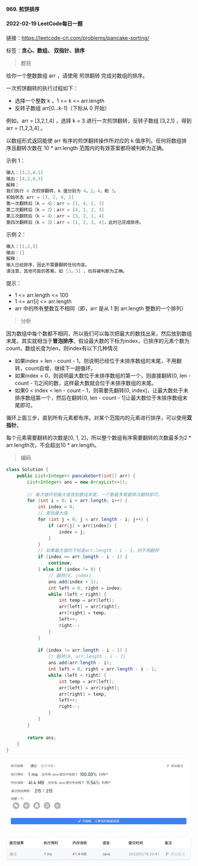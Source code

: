 #### 969. 煎饼排序

#### 2022-02-19 LeetCode每日一题

链接：https://leetcode-cn.com/problems/pancake-sorting/

标签：**贪心、数组、 双指针、排序**

> 题目

给你一个整数数组 arr ，请使用 煎饼翻转 完成对数组的排序。

一次煎饼翻转的执行过程如下：

- 选择一个整数 k ，1 <= k <= arr.length
- 反转子数组 arr[0...k-1]（下标从 0 开始）

例如，arr = [3,2,1,4] ，选择 k = 3 进行一次煎饼翻转，反转子数组 [3,2,1] ，得到 arr = [1,2,3,4] 。

以数组形式返回能使 arr 有序的煎饼翻转操作所对应的 k 值序列。任何将数组排序且翻转次数在 10 * arr.length 范围内的有效答案都将被判断为正确。

示例 1：

```java
输入：[3,2,4,1]
输出：[4,2,4,3]
解释：
我们执行 4 次煎饼翻转，k 值分别为 4，2，4，和 3。
初始状态 arr = [3, 2, 4, 1]
第一次翻转后（k = 4）：arr = [1, 4, 2, 3]
第二次翻转后（k = 2）：arr = [4, 1, 2, 3]
第三次翻转后（k = 4）：arr = [3, 2, 1, 4]
第四次翻转后（k = 3）：arr = [1, 2, 3, 4]，此时已完成排序。 
```

示例 2：

```java
输入：[1,2,3]
输出：[]
解释：
输入已经排序，因此不需要翻转任何内容。
请注意，其他可能的答案，如 [3，3] ，也将被判断为正确。
```


提示：

- 1 <= arr.length <= 100
- 1 <= arr[i] <= arr.length
- arr 中的所有整数互不相同（即，arr 是从 1 到 arr.length 整数的一个排列）

> 分析

因为数组中每个数都不相同，所以我们可以每次把最大的数找出来，然后放到数组末尾，其实就相当于**冒泡排序**。假设最大数的下标为index，已排序的元素个数为count，数组长度为len，则index有以下几种情况

- 如果index = len - count - 1，则说明已经位于未排序数组的末尾，不用翻转，count自增，继续下一趟循环。
- 如果index = 0，则说明最大数位于未排序数组的第一个，则直接翻转[0, len - count - 1]之间的数，这样最大数就会位于未排序数组的末尾。
- 如果0 < index < len - count - 1，则需要先翻转[0, index]，让最大数处于未排序数组第一个，然后在翻转[0, len - count - 1]让最大数位于未排序数组末尾即可。

循环上面三步，直到所有元素都有序。对某个范围内的元素进行排序，可以使用**双指针**。

每个元素需要翻转的次数是[0, 1, 2]，所以整个数组有序需要翻转的次数最多为2 * arr.length次，不会超出10 * arr.length。

> 编码

```java
class Solution {
    public List<Integer> pancakeSort(int[] arr) {
        List<Integer> ans = new ArrayList<>();

        // 每次循环把最大值放到数组末尾，一个数最多需要两次翻转即可。
        for (int i = 0; i < arr.length; i++) {
            int index = 0;
            // 查找最大值
            for (int j = 0; j < arr.length - i; j++) {
                if (arr[j] > arr[index]) {
                    index = j;
                }
            }
            // 如果最大值的下标是arr.length - i - 1，则不用翻转
            if (index == arr.length - i - 1) {
                continue;
            } else if (index != 0) {
                // 翻转[0, index]
                ans.add(index + 1);
                int left = 0, right = index;
                while (left < right) {
                    int temp = arr[left];
                    arr[left] = arr[right];
                    arr[right] = temp;
                    left++;
                    right--;
                }
            }

            if (index != arr.length - i - 1) {
                // 翻转[0, arr.length - i - 1]
                ans.add(arr.length - i);
                int left = 0, right = arr.length - i - 1;
                while (left < right) {
                    int temp = arr[left];
                    arr[left] = arr[right];
                    arr[right] = temp;
                    left++;
                    right--;
                }
            }
        }

        return ans;
    }
}
```

![image-20220219204140590](969.煎饼排序.assets/image-20220219204140590-5274502.png)